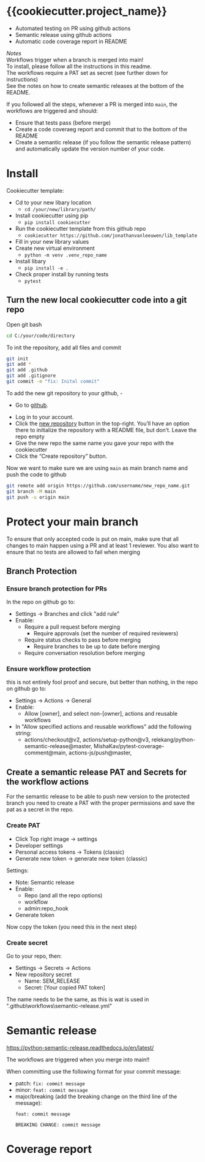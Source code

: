 # {{cookiecutter.project_name}}
* Automated testing on PR using github actions
* Semantic release using github actions
* Automatic code coverage report in README

*Notes*  
Workflows trigger when a branch is merged into main!  
To install, please follow all the instructions in this readme.  
The workflows require a PAT set as secret (see further down for instructions)  
See the notes on how to create semantic releases at the bottom of the README.     
  
If you followed all the steps, whenever a PR is merged into `main`, the workflows are triggered and should:
* Ensure that tests pass (before merge)
* Create a code coveraeg report and commit that to the bottom of the README
* Create a semantic release (if you follow the semantic release pattern) and automatically update the version number of your code.


# Install
Cookiecutter template:
* Cd to your new libary location
  * `cd /your/new/library/path/`
* Install cookiecutter using pip
  * `pip install cookiecutter`
* Run the cookiecutter template from this github repo
  * `cookiecutter https://github.com/jonathanvanleeuwen/lib_template`
* Fill in your new library values
* Create new virtual environment
  *  `python -m venv .venv_repo_name`
* Install libary
  *  `pip install -e .`
* Check proper install by running tests
  * `pytest`

## Turn the new local cookiecutter code into a git repo

Open git bash 
```bash
cd C:/your/code/directory
```
To init the repository, add all files and commit
```bash
git init
git add *
git add .github
git add .gitignore
git commit -m "fix: Inital commit"
```

To add the new git repository to your github, -
*  Go to [github](https://github.com/).
-  Log in to your account.
-  Click the [new repository](https://github.com/new) button in the top-right. You’ll have an option there to initialize the repository with a README file, but don’t. Leave the repo empty
- Give the new repo the same name you gave your repo with the cookiecutter
-  Click the “Create repository” button.

Now we want to make sure we are using `main` as main branch name and push the code to github
```bash
git remote add origin https://github.com/username/new_repo_name.git
git branch -M main
git push -u origin main
```

# Protect your main branch
To ensure that only accepted code is put on main, make sure that all changes to main happen using a PR and at least 1
reviewer.
You also want to ensure that no tests are allowed to fail when merging

## Branch Protection
### Ensure branch protection for PRs
In the repo on github go to:
* Settings -> Branches and click "add rule"
* Enable:
  * Require a pull request before merging
    * Require approvals (set the number of required reviewers)
  * Require status checks to pass before merging
    * Require branches to be up to date before merging
  * Require conversation resolution before merging

### Ensure workflow protection
this is not entirely fool proof and secure, but better than nothing, in the repo on github go to:
* Settings -> Actions -> General
* Enable:
  * Allow [owner], and select non-[owner], actions and reusable workflows
* In "Allow specified actions and reusable workflows" add the following string:
  * actions/checkout@v2,
actions/setup-python@v3,
relekang/python-semantic-release@master,
MishaKav/pytest-coverage-comment@main,
actions-js/push@master,

## Create a semantic release PAT and Secrets for the workflow actions
For the semantic release to be able to push new version to the protected branch you need to
create a PAT with the proper permissions and save the pat as a secret in the repo.

### Create PAT
* Click Top right image -> settings
* Developer settings
* Personal access tokens -> Tokens (classic)
* Generate new token -> generate new token (classic)

Settings:
* Note: Semantic release
* Enable:
  * Repo (and all the repo options)
  * workflow
  * admin:repo_hook
* Generate token

Now copy the token (you need this in the next step)

### Create secret
Go to your repo, then:
* Settings -> Secrets -> Actions
* New repository secret
  * Name: SEM_RELEASE
  * Secret: [Your copied PAT token]

The name needs to be the same, as this is wat is used in ".github\workflows\semantic-release.yml"


# Semantic release
https://python-semantic-release.readthedocs.io/en/latest/

The workflows are triggered when you merge into main!!

When committing use the following format for your commit message:
* patch:
  `fix: commit message`
* minor:
  `feat: commit message`
* major/breaking (add the breaking change on the third  line of the message):
    ```
    feat: commit message

    BREAKING CHANGE: commit message
    ```

# Coverage report
<!-- Pytest Coverage Comment:Begin -->
<!-- Pytest Coverage Comment:End -->
